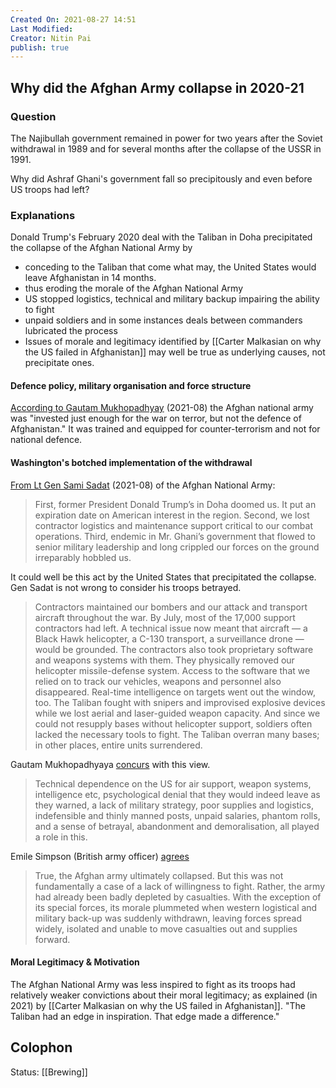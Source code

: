 ```yaml
---
Created On: 2021-08-27 14:51
Last Modified: 
Creator: Nitin Pai
publish: true
---
```


## Why did the Afghan Army collapse in 2020-21

### Question
The Najibullah government remained in power for two years after the Soviet withdrawal in 1989 and for several months after the collapse of the USSR in 1991.

Why did Ashraf Ghani's government fall so precipitously and even before US troops had left? 

 
### Explanations 

Donald Trump's February 2020 deal with the Taliban in Doha precipitated the collapse of the Afghan National Army by
- conceding to the Taliban that come what may, the United States would leave Afghanistan in 14 months. 
- thus eroding the morale of the Afghan National Army 
- US stopped logistics, technical and military backup impairing the ability to fight
- unpaid soldiers and in some instances deals between commanders lubricated the process
- Issues of morale and legitimacy identified by [[Carter Malkasian on why the US failed in Afghanistan]] may well be true as underlying causes, not precipitate ones. 

#### Defence policy, military organisation and force structure
[According to Gautam Mukhopadhyay](https://indianexpress.com/article/explained/explained-what-kabul-means-in-delhi-7455479/) (2021-08) the Afghan national army was "invested just enough for the war on terror, but not the defence of Afghanistan." It was trained and equipped for counter-terrorism and not for national defence. 

#### Washington's botched implementation of the withdrawal 
[From Lt Gen Sami Sadat](https://www.nytimes.com/2021/08/25/opinion/afghanistan-taliban-army.html) (2021-08) of the Afghan National Army:

> First, former President Donald Trump’s in Doha doomed us. It put an expiration date on American interest in the region. 
> Second, we lost contractor logistics and maintenance support critical to our combat operations. 
> Third, endemic in Mr. Ghani’s government that flowed to senior military leadership and long crippled our forces on the ground irreparably hobbled us.  

It could well be this act by the United States that precipitated the collapse. Gen Sadat is not wrong to consider his troops betrayed.

>Contractors maintained our bombers and our attack and transport aircraft throughout the war. By July, most of the 17,000 support contractors had left. A technical issue now meant that aircraft — a Black Hawk helicopter, a C-130 transport, a surveillance drone — would be grounded.
>The contractors also took proprietary software and weapons systems with them. They physically removed our helicopter missile-defense system. Access to the software that we relied on to track our vehicles, weapons and personnel also disappeared. Real-time intelligence on targets went out the window, too.
>The Taliban fought with snipers and improvised explosive devices while we lost aerial and laser-guided weapon capacity. And since we could not resupply bases without helicopter support, soldiers often lacked the necessary tools to fight. The Taliban overran many bases; in other places, entire units surrendered.

Gautam Mukhopadhyaya [concurs](https://indianexpress.com/article/explained/explained-what-kabul-means-in-delhi-7455479/) with this view.
>Technical dependence on the US for air support, weapon systems, intelligence etc, psychological denial that they would indeed leave as they warned, a lack of military strategy, poor supplies and logistics, indefensible and thinly manned posts, unpaid salaries, phantom rolls, and a sense of betrayal, abandonment and demoralisation, all played a role in this. 

Emile Simpson (British army officer) [agrees](https://www.ft.com/content/5a35e66f-ccf1-4625-a248-3c425b77a4e8)
>True, the Afghan army ultimately collapsed. But this was not fundamentally a case of a lack of willingness to fight. Rather, the army had already been badly depleted by casualties. With the exception of its special forces, its morale plummeted when western logistical and military back-up was suddenly withdrawn, leaving forces spread widely, isolated and unable to move casualties out and supplies forward.

#### Moral Legitimacy & Motivation 
The Afghan National Army was less inspired to fight as its troops had relatively weaker convictions about their moral legitimacy; as explained (in 2021) by [[Carter Malkasian on why the US failed in Afghanistan]]. "The Taliban had an edge in inspiration. That edge made a difference." 


## Colophon
Status: [[Brewing]]

